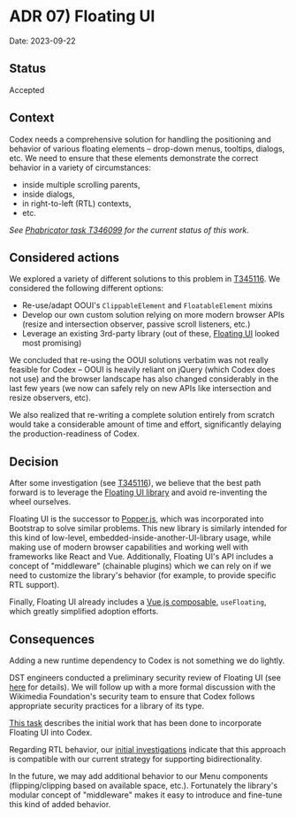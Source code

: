 # ADR 07) Floating UI

Date: 2023-09-22

## Status

Accepted

## Context

Codex needs a comprehensive solution for handling the positioning and behavior
of various floating elements – drop-down menus, tooltips, dialogs, etc. We need
to ensure that these elements demonstrate the correct behavior in a variety of
circumstances:
- inside multiple scrolling parents,
- inside dialogs,
- in right-to-left (RTL) contexts,
- etc.

*See [Phabricator task T346099](https://phabricator.wikimedia.org/T346099) for the current status of
this work.*

## Considered actions

We explored a variety of different solutions to this problem in
[T345116](https://phabricator.wikimedia.org/T345116). We considered the
following different options:

- Re-use/adapt OOUI's `ClippableElement` and `FloatableElement` mixins
- Develop our own custom solution relying on more modern browser APIs (resize
  and intersection observer, passive scroll listeners, etc.)
- Leverage an existing 3rd-party library (out of these,
  [Floating UI](https://floating-ui.com/) looked most promising)

We concluded that re-using the OOUI solutions verbatim was not really feasible
for Codex – OOUI is heavily reliant on jQuery (which Codex does not use) and the
browser landscape has also changed considerably in the last few years (we now
can safely rely on new APIs like intersection and resize observers, etc).

We also realized that re-writing a complete solution entirely from scratch would
take a considerable amount of time and effort, significantly delaying the
production-readiness of Codex.

## Decision

After some investigation (see
[T345116](https://phabricator.wikimedia.org/T345116)), we believe that the best
path forward is to leverage the [Floating UI library](https://floating-ui.com)
and avoid re-inventing the wheel ourselves.

Floating UI is the successor to [Popper.js](https://popper.js.org/), which was
incorporated into Bootstrap to solve similar problems. This new library is
similarly intended for this kind of low-level,
embedded-inside-another-UI-library usage, while making use of modern browser
capabilities and working well with frameworks like React and Vue.
Additionally, Floating UI's API includes a concept of "middleware" (chainable
plugins) which we can rely on if we need to customize the library's
behavior (for example, to provide specific RTL support).

Finally, Floating UI already includes a [Vue.js composable](https://floating-ui.com/docs/vue),
`useFloating`, which greatly simplified adoption efforts.

## Consequences

Adding a new runtime dependency to Codex is not something we do lightly.

DST engineers conducted a preliminary security review of Floating UI (see
[here](https://phabricator.wikimedia.org/T346097) for details). We will follow
up with a more formal discussion with the Wikimedia Foundation's security team to ensure
that Codex follows appropriate security practices for a library of its type.

[This task](https://phabricator.wikimedia.org/T346099) describes the initial work
that has been done to incorporate Floating UI into Codex.

Regarding RTL behavior, our [initial investigations](https://phabricator.wikimedia.org/T346100)
indicate that this approach is compatible with our current strategy for supporting
bidirectionality.

In the future, we may add additional behavior to our Menu components
(flipping/clipping based on available space, etc.). Fortunately the library's
modular concept of "middleware" makes it easy to introduce and fine-tune this
kind of added behavior.
